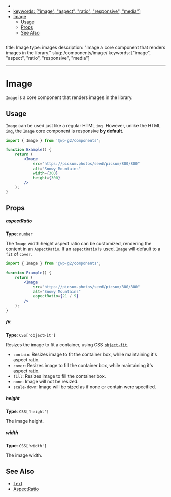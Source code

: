<!-- START doctoc generated TOC please keep comment here to allow auto update -->
<!-- DON'T EDIT THIS SECTION, INSTEAD RE-RUN doctoc TO UPDATE -->

-   [<!-- Instead, edit packages/website/src/docs/components/core/image.mdx -->](#---instead-edit-packageswebsitesrcdocscomponentscoreimagemdx---)
-   [keywords: ["image", "aspect", "ratio", "responsive", "media"]](#keywords-image-aspect-ratio-responsive-media)
-   [Image](#image)
    -   [Usage](#usage)
    -   [Props](#props)
    -   [See Also](#see-also)

<!-- END doctoc generated TOC please keep comment here to allow auto update -->

<!-- Automatically Generated. Do not edit this file. -->

## <!-- Instead, edit packages/website/src/docs/components/core/image.mdx -->

title: Image
type: images
description: "Image a core component that renders images in the library."
slug: /components/image/
keywords: ["image", "aspect", "ratio", "responsive", "media"]

---

# Image

`Image` is a core component that renders images in the library.

<!-- props -->
<!-- Automatically Generated -->

## Usage

`Image` can be used just like a regular HTML `img`. However, unlike the HTML `img`, the `Image` core component is responsive **by default**.

```jsx live
import { Image } from '@wp-g2/components';

function Example() {
	return (
		<Image
			src="https://picsum.photos/seed/picsum/800/800"
			alt="Snowy Mountains"
			width={300}
			height={300}
		/>
	);
}
```

## Props

##### aspectRatio

**Type**: `number`

The `Image` width:height aspect ratio can be customized, rendering the content in an `AspectRatio`. If an `aspectRatio` is used, `Image` will default to a `fit` of `cover`.

```jsx live
import { Image } from '@wp-g2/components';

function Example() {
	return (
		<Image
			src="https://picsum.photos/seed/picsum/800/800"
			alt="Snowy Mountains"
			aspectRatio={21 / 9}
		/>
	);
}
```

##### fit

**Type**: `CSS['objectFit']`

Resizes the image to fit a container, using CSS [`object-fit`](https:*developer.mozilla.org/en-US/docs/Web/CSS/object-fit).

-   `contain`: Resizes image to fit the container box, while maintaining it's aspect ratio.
-   `cover`: Resizes image to fill the container box, while maintaining it's aspect ratio.
-   `fill`: Resizes image to fill the container box.
-   `none`: Image will not be resized.
-   `scale-down`: Image will be sized as if none or contain were specified.

##### height

**Type**: `CSS['height']`

The image height.

##### width

**Type**: `CSS['width']`

The image width.

<!-- /Automatically Generated -->
<!-- /props -->

## See Also

-   [Text](/components/text/)
-   [AspectRatio](/components/aspectratio/)
